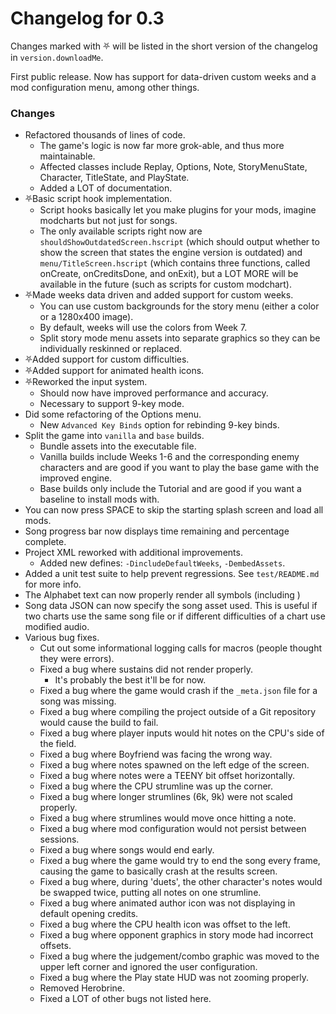 # Changelog for 0.3

Changes marked with ⛧ will be listed in the short version of the changelog in `version.downloadMe`.

First public release. Now has support for data-driven custom weeks and a mod configuration menu, among other things.

### Changes
- Refactored thousands of lines of code.
  - The game's logic is now far more grok-able, and thus more maintainable.
  - Affected classes include Replay, Options, Note, StoryMenuState, Character, TitleState, and PlayState.
  - Added a LOT of documentation.
- ⛧Basic script hook implementation.
  - Script hooks basically let you make plugins for your mods, imagine modcharts but not just for songs.
  - The only available scripts right now are `shouldShowOutdatedScreen.hscript` (which should output whether to show the screen that states the engine version is outdated) and `menu/TitleScreen.hscript` (which contains three functions, called onCreate, onCreditsDone, and onExit), but a LOT MORE will be available in the future (such as scripts for custom modchart).
- ⛧Made weeks data driven and added support for custom weeks.
  - You can use custom backgrounds for the story menu (either a color or a 1280x400 image).
  - By default, weeks will use the colors from Week 7.
  - Split story mode menu assets into separate graphics so they can be individually reskinned or replaced.
- ⛧Added support for custom difficulties.
- ⛧Added support for animated health icons.
- ⛧Reworked the input system.
  - Should now have improved performance and accuracy.
  - Necessary to support 9-key mode.
- Did some refactoring of the Options menu.
  - New `Advanced Key Binds` option for rebinding 9-key binds.
- Split the game into `vanilla` and `base` builds.
  - Bundle assets into the executable file.
  - Vanilla builds include Weeks 1-6 and the corresponding enemy characters and are good if you want to play the base game with the improved engine.
  - Base builds only include the Tutorial and are good if you want a baseline to install mods with.
- You can now press SPACE to skip the starting splash screen and load all mods.
- Song progress bar now displays time remaining and percentage complete.
- Project XML reworked with additional improvements.
  - Added new defines: `-DincludeDefaultWeeks`, `-DembedAssets`.
- Added a unit test suite to help prevent regressions. See `test/README.md` for more info.
- The Alphabet text can now properly render all symbols (including )
- Song data JSON can now specify the song asset used. This is useful if two charts use the same song file or if different difficulties of a chart use modified audio.
- Various bug fixes.
  - Cut out some informational logging calls for macros (people thought they were errors).
  - Fixed a bug where sustains did not render properly.
    - It's probably the best it'll be for now.
  - Fixed a bug where the game would crash if the `_meta.json` file for a song was missing.
  - Fixed a bug where compiling the project outside of a Git repository would cause the build to fail.
  - Fixed a bug where player inputs would hit notes on the CPU's side of the field.
  - Fixed a bug where Boyfriend was facing the wrong way.
  - Fixed a bug where notes spawned on the left edge of the screen.
  - Fixed a bug where notes were a TEENY bit offset horizontally.
  - Fixed a bug where the CPU strumline was up the corner.
  - Fixed a bug where longer strumlines (6k, 9k) were not scaled properly.
  - Fixed a bug where strumlines would move once hitting a note.
  - Fixed a bug where mod configuration would not persist between sessions.
  - Fixed a bug where songs would end early.
  - Fixed a bug where the game would try to end the song every frame, causing the game to basically crash at the results screen.
  - Fixed a bug where, during 'duets', the other character's notes would be swapped twice, putting all notes on one strumline.
  - Fixed a bug where animated author icon was not displaying in default opening credits.
  - Fixed a bug where the CPU health icon was offset to the left.
  - Fixed a bug where opponent graphics in story mode had incorrect offsets.
  - Fixed a bug where the judgement/combo graphic was moved to the upper left corner and ignored the user configuration.
  - Fixed a bug where the Play state HUD was not zooming properly.
  - Removed Herobrine.
  - Fixed a LOT of other bugs not listed here.
